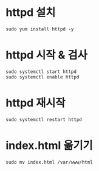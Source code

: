 # httpd 설치
```
sudo yum install httpd -y
```
# httpd 시작 & 검사
```
sudo systemctl start httpd
sudo systemctl enable httpd
```

# httpd 재시작
```
sudo systemctl restart httpd
```
# index.html 옮기기
```
sudo mv index.html /var/www/html
```
